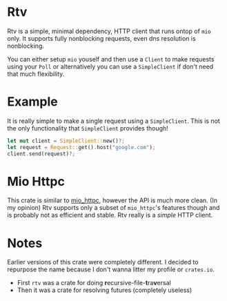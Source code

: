 
# Rtv

Rtv is a simple, minimal dependency, HTTP client that runs ontop of `mio` only.
It supports fully nonblocking requests, even dns resolution is nonblocking.

You can either setup `mio` youself and then use a `Client` to make requests using your `Poll`
or alternatively you can use a `SimpleClient` if don't need that much flexibility.

# Example

It is really simple to make a single request using a `SimpleClient`.
This is not the only functionality that `SimpleClient` provides though!

```rust
let mut client = SimpleClient::new()?;
let request = Request::get().host("google.com");
client.send(request)?;
```

# Mio Httpc

This crate is similar to [mio_httpc](https://crates.io/crates/mio_httpc), however
the API is much more clean. (In my opinion)
Rtv supports only a subset of `mio_httpc`'s features though and is probably not as efficient
and stable. Rtv really is a *simple* HTTP client.

# Notes

Earlier versions of this crate were completely different.
I decided to repurpose the name because I don't wanna litter my profile or `crates.io`.
- First `rtv` was a crate for doing **r**ecursive-file-**t**ra**v**ersal
- Then it was a crate for resolving futures (completely useless)

